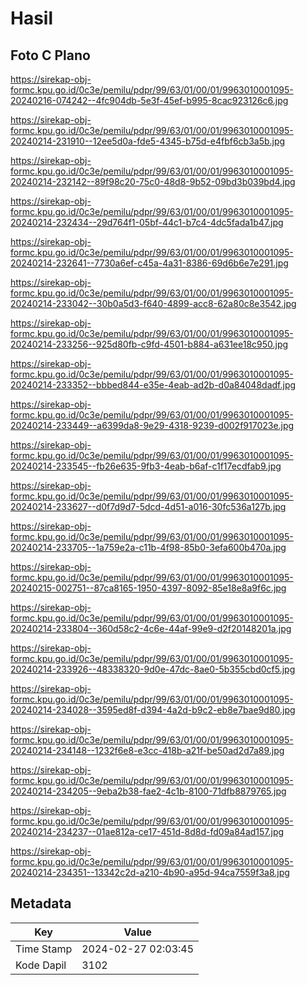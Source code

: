 # Hasil

## Foto C Plano

https://sirekap-obj-formc.kpu.go.id/0c3e/pemilu/pdpr/99/63/01/00/01/9963010001095-20240216-074242--4fc904db-5e3f-45ef-b995-8cac923126c6.jpg

https://sirekap-obj-formc.kpu.go.id/0c3e/pemilu/pdpr/99/63/01/00/01/9963010001095-20240214-231910--12ee5d0a-fde5-4345-b75d-e4fbf6cb3a5b.jpg

https://sirekap-obj-formc.kpu.go.id/0c3e/pemilu/pdpr/99/63/01/00/01/9963010001095-20240214-232142--89f98c20-75c0-48d8-9b52-09bd3b039bd4.jpg

https://sirekap-obj-formc.kpu.go.id/0c3e/pemilu/pdpr/99/63/01/00/01/9963010001095-20240214-232434--29d764f1-05bf-44c1-b7c4-4dc5fada1b47.jpg

https://sirekap-obj-formc.kpu.go.id/0c3e/pemilu/pdpr/99/63/01/00/01/9963010001095-20240214-232641--7730a6ef-c45a-4a31-8386-69d6b6e7e291.jpg

https://sirekap-obj-formc.kpu.go.id/0c3e/pemilu/pdpr/99/63/01/00/01/9963010001095-20240214-233042--30b0a5d3-f640-4899-acc8-62a80c8e3542.jpg

https://sirekap-obj-formc.kpu.go.id/0c3e/pemilu/pdpr/99/63/01/00/01/9963010001095-20240214-233256--925d80fb-c9fd-4501-b884-a631ee18c950.jpg

https://sirekap-obj-formc.kpu.go.id/0c3e/pemilu/pdpr/99/63/01/00/01/9963010001095-20240214-233352--bbbed844-e35e-4eab-ad2b-d0a84048dadf.jpg

https://sirekap-obj-formc.kpu.go.id/0c3e/pemilu/pdpr/99/63/01/00/01/9963010001095-20240214-233449--a6399da8-9e29-4318-9239-d002f917023e.jpg

https://sirekap-obj-formc.kpu.go.id/0c3e/pemilu/pdpr/99/63/01/00/01/9963010001095-20240214-233545--fb26e635-9fb3-4eab-b6af-c1f17ecdfab9.jpg

https://sirekap-obj-formc.kpu.go.id/0c3e/pemilu/pdpr/99/63/01/00/01/9963010001095-20240214-233627--d0f7d9d7-5dcd-4d51-a016-30fc536a127b.jpg

https://sirekap-obj-formc.kpu.go.id/0c3e/pemilu/pdpr/99/63/01/00/01/9963010001095-20240214-233705--1a759e2a-c11b-4f98-85b0-3efa600b470a.jpg

https://sirekap-obj-formc.kpu.go.id/0c3e/pemilu/pdpr/99/63/01/00/01/9963010001095-20240215-002751--87ca8165-1950-4397-8092-85e18e8a9f6c.jpg

https://sirekap-obj-formc.kpu.go.id/0c3e/pemilu/pdpr/99/63/01/00/01/9963010001095-20240214-233804--360d58c2-4c6e-44af-99e9-d2f20148201a.jpg

https://sirekap-obj-formc.kpu.go.id/0c3e/pemilu/pdpr/99/63/01/00/01/9963010001095-20240214-233926--48338320-9d0e-47dc-8ae0-5b355cbd0cf5.jpg

https://sirekap-obj-formc.kpu.go.id/0c3e/pemilu/pdpr/99/63/01/00/01/9963010001095-20240214-234028--3595ed8f-d394-4a2d-b9c2-eb8e7bae9d80.jpg

https://sirekap-obj-formc.kpu.go.id/0c3e/pemilu/pdpr/99/63/01/00/01/9963010001095-20240214-234148--1232f6e8-e3cc-418b-a21f-be50ad2d7a89.jpg

https://sirekap-obj-formc.kpu.go.id/0c3e/pemilu/pdpr/99/63/01/00/01/9963010001095-20240214-234205--9eba2b38-fae2-4c1b-8100-71dfb8879765.jpg

https://sirekap-obj-formc.kpu.go.id/0c3e/pemilu/pdpr/99/63/01/00/01/9963010001095-20240214-234237--01ae812a-ce17-451d-8d8d-fd09a84ad157.jpg

https://sirekap-obj-formc.kpu.go.id/0c3e/pemilu/pdpr/99/63/01/00/01/9963010001095-20240214-234351--13342c2d-a210-4b90-a95d-94ca7559f3a8.jpg


## Metadata

| Key        | Value               |
| ---------- | ------------------- |
| Time Stamp | 2024-02-27 02:03:45 |
| Kode Dapil | 3102                |



